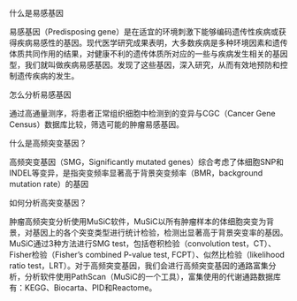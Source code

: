 什么是易感基因

易感基因（Predisposing gene）是在适宜的环境刺激下能够编码遗传性疾病或获得疾病易感性的基因。现代医学研究成果表明，大多数疾病是多种环境因素和遗传体质共同作用的结果，对健康不利的遗传体质所对应的一些与疾病发生相关的基因型，我们就叫做疾病易感基因。发现了这些基因，深入研究，从而有效地预防和控制遗传疾病的发生。

怎么分析易感基因

通过高通量测序，将患者正常组织细胞中检测到的变异与CGC（Cancer Gene Census）数据库比较，筛选可能的肿瘤易感基因。

什么是高频突变基因？

高频突变基因（SMG，Significantly mutated genes）综合考虑了体细胞SNP和INDEL等变异，是指突变频率显著高于背景突变频率（BMR，background mutation rate）的基因

 

如何分析高突变基因？

肿瘤高频突变分析使用MuSiC软件，MuSiC以所有肿瘤样本的体细胞突变为背景，对基因上的各个突变类型进行统计检验，检测出显著高于背景突变率的基因。MuSiC通过3种方法进行SMG test，包括卷积检验（convolution test，CT）、Fisher检验（Fisher’s combined P-value test, FCPT）、似然比检验（likelihood ratio test，LRT）。对于高频突变基因，我们会进行高频突变基因的通路富集分析，分析软件使用PathScan（MuSiC的一个工具），富集使用的代谢通路数据库有：KEGG、Biocarta、PID和Reactome。